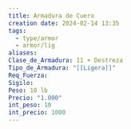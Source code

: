```yaml
---
title: Armadura de Cuero
creation date: 2024-02-14 13:35
tags:
  - type/armor
  - armor/lig
aliases: 
Clase_de_Armadura: 11 + Destreza
Tipo_de_Armadura: "[[Ligera]]"
Req_Fuerza: 
Sigilo: 
Peso: 10 lb
Precio: "1.000"
int_peso: 10
int_precio: 1000
---
```


